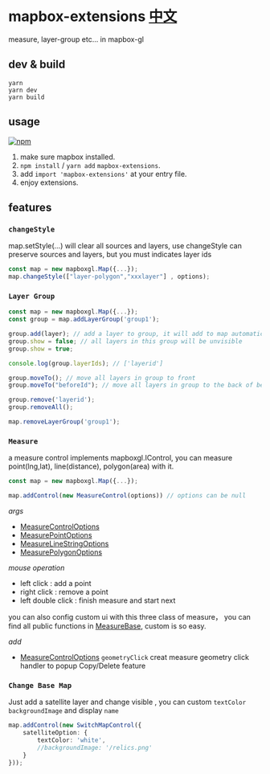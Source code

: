 # mapbox-extensions [中文](./README.ZH.md)
measure, layer-group etc... in mapbox-gl
## dev & build 
```
yarn
yarn dev
yarn build
```
## usage  
[![npm](https://img.shields.io/npm/v/mapbox-extensions)](https://www.npmjs.com/package/mapbox-extensions) 
1. make sure mapbox installed. 
2. `npm install` / `yarn add` `mapbox-extensions`. 
3. add `import 'mapbox-extensions'` at your entry file. 
4. enjoy extensions. 
## features 
### `changeStyle`  
map.setStyle(...) will clear all sources and layers, use changeStyle can preserve sources and layers, but you must indicates layer ids
``` ts
const map = new mapboxgl.Map({...});
map.changeStyle(["layer-polygon","xxxlayer"] , options);
```

### `Layer Group`
``` ts
const map = new mapboxgl.Map({...});
const group = map.addLayerGroup('group1');

group.add(layer); // add a layer to group, it will add to map automatically
group.show = false; // all layers in this group will be unvisible
group.show = true;

console.log(group.layerIds); // ['layerid']

group.moveTo(); // move all layers in group to front
group.moveTo("beforeId"); // move all layers in group to the back of beforeId layer

group.remove('layerid');
group.removeAll();

map.removeLayerGroup('group1');
```  
### `Measure`  
a measure control implements mapboxgl.IControl, you can measure point(lng,lat), line(distance), polygon(area) with it. 

``` ts
const map = new mapboxgl.Map({...});

map.addControl(new MeasureControl(options)) // options can be null
```

*args* 
- [MeasureControlOptions](./lib/controls/MeasureControl.ts)  
- [MeasurePointOptions](./lib/features/Meature/MeasurePoint.ts)  
- [MeasureLineStringOptions](./lib/features/Meature/MeasureLineString.ts)  
- [MeasurePolygonOptions](./lib/features/Meature/MeasurePolygon.ts)  

*mouse operation* 
- left click : add a point
- right click : remove a point
- left double click : finish measure and start next

you can also config custom ui with this three class of measure， you can find all public functions in [MeasureBase](./lib/features/Meature/MeasureBase.ts), custom is so easy.

*add*  
- [MeasureControlOptions](./lib/controls/MeasureControl.ts) `geometryClick` creat measure geometry click handler to popup Copy/Delete feature


### `Change Base Map`  
Just add a satellite layer and change visible , you can custom `textColor` `backgroundImage` and display `name`

``` ts
map.addControl(new SwitchMapControl({
    satelliteOption: {
        textColor: 'white',
        //backgroundImage: '/relics.png'
    }
}));
```
